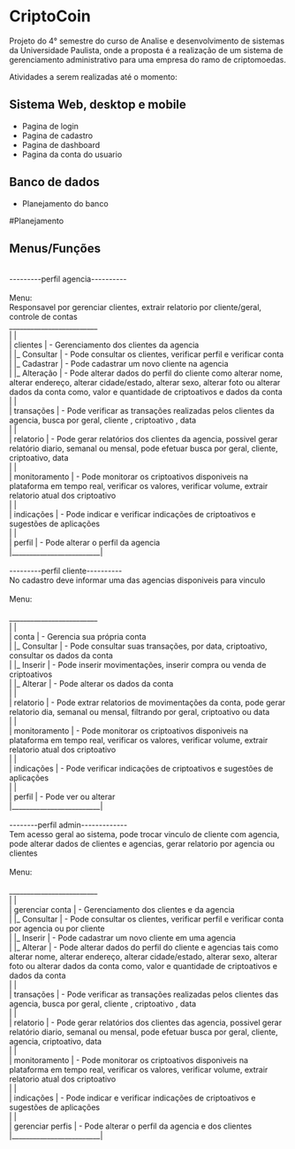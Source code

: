 # CriptoCoin
Projeto do 4° semestre do curso de Analise e desenvolvimento de sistemas da Universidade Paulista, onde a proposta é a realização de um sistema de gerenciamento administrativo para uma empresa do ramo de criptomoedas.

Atividades a serem realizadas até o momento:<br/>
  <h2><b>Sistema Web, desktop e mobile</b></h2>
  <ul>
    <li>Pagina de login</li>
    <li>Pagina de cadastro</li>
    <li>Pagina de dashboard</li>
    <li>Pagina da conta do usuario</li>
  </ul>

  <h2><b>Banco de dados</b></h2>
   <ul>
    <li>Planejamento do banco</li>
  </ul>

#Planejamento
<h2><b>Menus/Funções</b></h2>
<br/>
---------perfil agencia----------<br/>
<br/>
Menu:<br/>
Responsavel por gerenciar clientes, extrair relatorio por cliente/geral, controle de contas<br/>
 _________________________<br/>
|						  |<br/>
|	clientes			  |	- Gerenciamento dos clientes da agencia<br/>
|		|_ Consultar	  |	- Pode consultar os clientes, verificar perfil e verificar conta<br/>
|		|_ Cadastrar	  |	- Pode cadastrar um novo cliente na agencia<br/>
|		|_ Alteração	  |	- Pode alterar dados do perfil do cliente como alterar nome, alterar endereço, alterar cidade/estado, alterar sexo, alterar foto ou alterar dados da conta como, valor e quantidade de  criptoativos e dados da conta<br/>
|						  |<br/>
|	transações			  |	- Pode verificar as transações realizadas pelos clientes da agencia, busca por geral, cliente , criptoativo , data<br/>
|						  |<br/>
|	relatorio			  |	- Pode gerar relatórios dos clientes da agencia, possivel gerar relatório diario, semanal ou mensal, pode efetuar busca por geral, cliente, criptoativo, data<br/>
|						  |<br/>
|	monitoramento		  |	- Pode monitorar os criptoativos disponiveis na plataforma em tempo real, verificar os valores, verificar volume, extrair relatorio atual dos criptoativo<br/>
|						  |<br/>
|	indicações			  | - Pode indicar e verificar indicações de criptoativos e sugestões de aplicações<br/>
|						  |<br/>
|	perfil				  | - Pode alterar o perfil da agencia<br/>
|_________________________|<br/>
<br/>
---------perfil cliente----------<br/>
No cadastro deve informar uma das agencias disponiveis para vinculo<br/>
<br/>
Menu:<br/>
<br/>
 _________________________<br/>
|						  |<br/>
|	conta				  | - Gerencia sua própria conta<br/>
|		|_ Consultar	  |	- Pode consultar suas transações, por data, criptoativo, consultar os dados da conta<br/>
|		|_ Inserir 		  |	- Pode inserir movimentações, inserir compra ou venda de criptoativos<br/>
|		|_ Alterar 		  |	- Pode alterar os dados da conta<br/>
|						  |<br/>
|	relatorio			  |	- Pode extrar relatorios de movimentações da conta, pode gerar relatorio dia, semanal ou mensal, filtrando por geral, criptoativo ou data<br/>
|						  |<br/>
|	monitoramento		  |	- Pode monitorar os criptoativos disponiveis na plataforma em tempo real, verificar os valores, verificar volume, extrair relatorio atual dos criptoativo<br/>
|						  |<br/>
|	indicações			  | - Pode verificar indicações de criptoativos e sugestões de aplicações<br/>
|						  |<br/>
|	perfil				  | - Pode ver ou alterar <br/>
|_________________________|<br/>
	<br/>
--------perfil admin-------------<br/>
Tem acesso geral ao sistema, pode trocar vinculo de cliente com agencia, pode alterar dados de clientes e agencias, gerar relatorio por agencia ou clientes<br/>
<br/>
Menu:<br/>
<br/>
 _________________________<br/>
|						  |<br/>
|	gerenciar conta		  | - Gerenciamento dos clientes e da agencia<br/>
|		|_ Consultar	  |	- Pode consultar os clientes, verificar perfil e verificar conta por agencia ou por cliente<br/>
|		|_ Inserir 		  | - Pode cadastrar um novo cliente em uma agencia<br/>
|		|_ Alterar 		  | - Pode alterar dados do perfil do cliente e agencias tais como alterar nome, alterar endereço, alterar cidade/estado, alterar sexo, alterar foto ou alterar dados da conta como, valor e quantidade de  criptoativos e dados da conta<br/>
|						  |<br/>
|	transações			  |	- Pode verificar as transações realizadas pelos clientes das agencia, busca por geral, cliente , criptoativo , data<br/>
|						  |<br/>
|	relatorio			  |	- Pode gerar relatórios dos clientes das agencia, possivel gerar relatório diario, semanal ou mensal, pode efetuar busca por geral, cliente, agencia, criptoativo, data<br/>
|						  |<br/>
|	monitoramento		  |	- Pode monitorar os criptoativos disponiveis na plataforma em tempo real, verificar os valores, verificar volume, extrair relatorio atual dos criptoativo<br/>
|						  |<br/>
|	indicações			  | - Pode indicar e verificar indicações de criptoativos e sugestões de aplicações<br/>
|						  |<br/>
|	gerenciar perfis	  | - Pode alterar o perfil da agencia e dos clientes<br/>
|_________________________|<br/>
